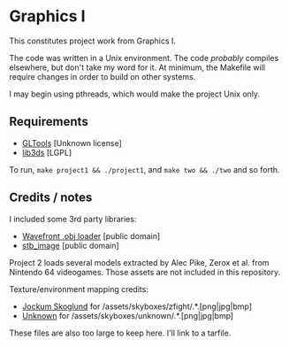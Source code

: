 Graphics I 
==========
This constitutes project work from Graphics I.

The code was written in a Unix environment. The code _probably_ compiles
elsewhere, but don't take my word for it. At minimum, the Makefile will 
require changes in order to build on other systems.

I may begin using pthreads, which would make the project Unix only. 

Requirements
------------
* [GLTools](https://github.com/HazimGazov/GLTools) [Unknown license]
* [lib3ds](http://code.google.com/p/lib3ds/) [LGPL]

To run, `make project1 && ./project1`, and `make two && ./two` and 
so forth.

Credits / notes
---------------
I included some 3rd party libraries:

* [Wavefront .obj loader](http://www.kixor.net/dev/objloader/) [public domain]
* [stb_image](http://nothings.org/stb_image.c) [public domain]

Project 2 loads several models extracted by Alec Pike, Zerox et al. from
Nintendo 64 videogames. Those assets are not included in this repository.

Texture/environment mapping credits:

* [Jockum Skoglund](http://www.quake3world.com/forum/viewtopic.php?t=9242)
  for /assets/skyboxes/zfight/.\*.[png|jpg|bmp]
* [Unknown]() for /assets/skyboxes/unknown/.\*.[png|jpg|bmp]

These files are also too large to keep here. I'll link to a tarfile.
